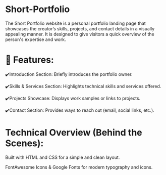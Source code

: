 # Short-Portfolio
The Short Portfolio website is a personal portfolio landing page that showcases the creator’s skills, projects, and contact details in a visually appealing manner. It is designed to give visitors a quick overview of the person's expertise and work.

# 🔹 Features:

✔️Introduction Section: Briefly introduces the portfolio owner.

✔️Skills & Services Section: Highlights technical skills and services offered.

✔️Projects Showcase: Displays work samples or links to projects.

✔️Contact Section: Provides ways to reach out (email, social links, etc.).

# Technical Overview (Behind the Scenes):

Built with HTML and CSS for a simple and clean layout.

FontAwesome Icons & Google Fonts for modern typography and icons.


